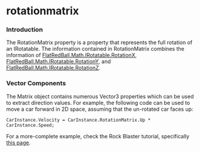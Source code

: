 # rotationmatrix

### Introduction

The RotationMatrix property is a property that represents the full rotation of an IRotatable. The information contained in RotationMatrix combines the information of [FlatRedBall.Math.IRotatable.RotationX](../../../../../frb/docs/index.php), [FlatRedBall.Math.IRotatable.RotationY](../../../../../frb/docs/index.php), and [FlatRedBall.Math.IRotatable.RotationZ](../../../../../frb/docs/index.php).

### Vector Components

The Matrix object contains numerous Vector3 properties which can be used to extract direction values. For example, the following code can be used to move a car forward in 2D space, assuming that the un-rotated car faces up:

```
CarInstance.Velocity = CarInstance.RotationMatrix.Up * CarInstance.Speed;
```

For a more-complete example, check the Rock Blaster tutorial, specifically [this page](../../../../tutorials/rock-blaster/tutorials-main-ship-behavior.md).
